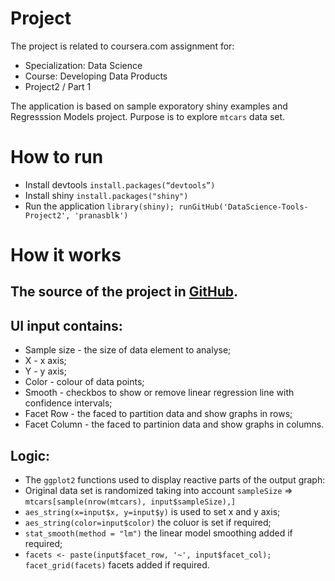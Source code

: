 # Project
The project is related to  coursera.com assignment for:

 * Specialization: Data Science
 * Course: Developing Data Products 
 * Project2 / Part 1
 
 The application is based on sample exporatory shiny examples and Regresssion Models project. Purpose is to explore `mtcars` data set.
 
# How to run
 * Install devtools `install.packages(“devtools”)`
 * Install shiny `install.packages("shiny")`
 * Run the application `library(shiny); runGitHub('DataScience-Tools-Project2', 'pranasblk')`

# How it works

## The source of the project in [GitHub](https://github.com/pranasblk/DataScience-Tools-Project2).
## UI input contains:

 * Sample size - the size of data element to analyse;
 * X - x axis;
 * Y - y axis;
 * Color - colour of data points;
 * Smooth - checkbos to show or remove linear regression line with confidence intervals;
 * Facet Row - the faced to partition data and show graphs in rows;
 * Facet Column - the faced to partinion data and show graphs in columns.
 
## Logic:

  * The `ggplot2` functions used to display reactive parts of the output graph:
  * Original data set is randomized taking into account `sampleSize` => `mtcars[sample(nrow(mtcars), input$sampleSize),]`
  * `aes_string(x=input$x, y=input$y)` is used to set x and y axis;
  * `aes_string(color=input$color)` the coluor is set if required;
  * `stat_smooth(method = "lm")` the linear model smoothing added if required;
  * `facets <- paste(input$facet_row, '~', input$facet_col); facet_grid(facets)` facets added if required.
